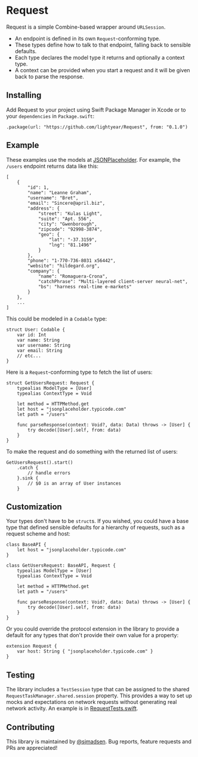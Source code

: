 # Request

Request is a simple Combine-based wrapper around `URLSession`.

* An endpoint is defined in its own `Request`-conforming type.
* These types define how to talk to that endpoint, falling back to sensible defaults.
* Each type declares the model type it returns and optionally a context type.
* A context can be provided when you start a request and it will be given back to parse the response.

## Installing

Add Request to your project using Swift Package Manager in Xcode or to your `dependencies` in `Package.swift`:

```
.package(url: "https://github.com/lightyear/Request", from: "0.1.0")
```

## Example

These examples use the models at [JSONPlaceholder](https://jsonplaceholder.typicode.com). For example, the `/users` endpoint returns data like this:

```
[
    {
        "id": 1,
        "name": "Leanne Graham",
        "username": "Bret",
        "email": "Sincere@april.biz",
        "address": {
            "street": "Kulas Light",
            "suite": "Apt. 556",
            "city": "Gwenborough",
            "zipcode": "92998-3874",
            "geo": {
                "lat": "-37.3159",
                "lng": "81.1496"
            }
        },
        "phone": "1-770-736-8031 x56442",
        "website": "hildegard.org",
        "company": {
            "name": "Romaguera-Crona",
            "catchPhrase": "Multi-layered client-server neural-net",
            "bs": "harness real-time e-markets"
        }
    },
    ...
]
```

This could be modeled in a `Codable` type:

```
struct User: Codable {
    var id: Int
    var name: String
    var username: String
    var email: String
    // etc...
}
```

Here is a `Request`-conforming type to fetch the list of users:

```
struct GetUsersRequest: Request {
    typealias ModelType = [User]
    typealias ContextType = Void

    let method = HTTPMethod.get
    let host = "jsonplaceholder.typicode.com"
    let path = "/users"

    func parseResponse(context: Void?, data: Data) throws -> [User] {
        try decode([User].self, from: data)
    }
}
```

To make the request and do something with the returned list of users:

```
GetUsersRequest().start()
    .catch {
        // handle errors
    }.sink {
        // $0 is an array of User instances
    }
```


## Customization

Your types don't have to be `struct`s. If you wished, you could have a base type that defined sensible defaults for a hierarchy of requests, such as a request scheme and host:

```
class BaseAPI {
    let host = "jsonplaceholder.typicode.com"
}

class GetUsersRequest: BaseAPI, Request {
    typealias ModelType = [User]
    typealias ContextType = Void

    let method = HTTPMethod.get
    let path = "/users"

    func parseResponse(context: Void?, data: Data) throws -> [User] {
        try decode([User].self, from: data)
    }
}
```

Or you could override the protocol extension in the library to provide a default for any types that don't provide their own value for a property:

```
extension Request {
    var host: String { "jsonplaceholder.typicode.com" }
}
```

## Testing

The library includes a `TestSession` type that can be assigned to the shared `RequestTaskManager.shared.session` property. This provides a way to set up mocks and expectations on network requests without generating real network activity. An example is in [RequestTests.swift](Tests/RequestTests/RequestTests.swift).

## Contributing

This library is maintained by [@sjmadsen](https://github.com/sjmadsen). Bug reports, feature requests and PRs are appreciated!
